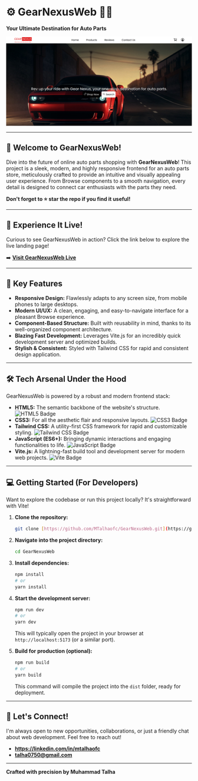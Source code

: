# ⚙️ GearNexusWeb 🚗💨

**Your Ultimate Destination for Auto Parts**

[![GearNexusWeb Preview](https://raw.githubusercontent.com/MTalhaofc/GearNexusWeb/refs/heads/main/Gearnexusweb.png)](https://mtalhaofc.github.io/GearNexusWeb/dist/landingpage.html)

---

## 👋 Welcome to GearNexusWeb!

Dive into the future of online auto parts shopping with **GearNexusWeb**! This project is a sleek, modern, and highly responsive frontend for an auto parts store, meticulously crafted to provide an intuitive and visually appealing user experience. From Browse components to a smooth navigation, every detail is designed to connect car enthusiasts with the parts they need.

**Don't forget to ⭐ star the repo if you find it useful!**

---

## 🚀 Experience It Live!

Curious to see GearNexusWeb in action? Click the link below to explore the live landing page!

➡️ **[Visit GearNexusWeb Live](https://mtalhaofc.github.io/GearNexusWeb/dist/landingpage.html)**

---

## 🌟 Key Features

* **Responsive Design:** Flawlessly adapts to any screen size, from mobile phones to large desktops.
* **Modern UI/UX:** A clean, engaging, and easy-to-navigate interface for a pleasant Browse experience.
* **Component-Based Structure:** Built with reusability in mind, thanks to its well-organized component architecture.
* **Blazing Fast Development:** Leverages Vite.js for an incredibly quick development server and optimized builds.
* **Stylish & Consistent:** Styled with Tailwind CSS for rapid and consistent design application.

---

## 🛠️ Tech Arsenal Under the Hood

GearNexusWeb is powered by a robust and modern frontend stack:

* **HTML5:** The semantic backbone of the website's structure.
    <img src="https://img.shields.io/badge/HTML5-E34F26?style=for-the-badge&logo=html5&logoColor=white" alt="HTML5 Badge"/>
* **CSS3:** For all the aesthetic flair and responsive layouts.
    <img src="https://img.shields.io/badge/CSS3-1572B6?style=for-the-badge&logo=css3&logoColor=white" alt="CSS3 Badge"/>
* **Tailwind CSS:** A utility-first CSS framework for rapid and customizable styling.
    <img src="https://img.shields.io/badge/Tailwind_CSS-38B2AC?style=for-the-badge&logo=tailwind-css&logoColor=white" alt="Tailwind CSS Badge"/>
* **JavaScript (ES6+):** Bringing dynamic interactions and engaging functionalities to life.
    <img src="https://img.shields.io/badge/JavaScript-F7DF1E?style=for-the-badge&logo=javascript&logoColor=black" alt="JavaScript Badge"/>
* **Vite.js:** A lightning-fast build tool and development server for modern web projects.
    <img src="https://img.shields.io/badge/Vite-646CFF?style=for-the-badge&logo=vite&logoColor=white" alt="Vite Badge"/>

---

## 💻 Getting Started (For Developers)

Want to explore the codebase or run this project locally? It's straightforward with Vite!

1.  **Clone the repository:**
    ```bash
    git clone [https://github.com/MTalhaofc/GearNexusWeb.git](https://github.com/MTalhaofc/GearNexusWeb.git)
    ```
2.  **Navigate into the project directory:**
    ```bash
    cd GearNexusWeb
    ```
3.  **Install dependencies:**
    ```bash
    npm install
    # or
    yarn install
    ```
4.  **Start the development server:**
    ```bash
    npm run dev
    # or
    yarn dev
    ```
    This will typically open the project in your browser at `http://localhost:5173` (or a similar port).

5.  **Build for production (optional):**
    ```bash
    npm run build
    # or
    yarn build
    ```
    This command will compile the project into the `dist` folder, ready for deployment.

---

## 🤝 Let's Connect!

I'm always open to new opportunities, collaborations, or just a friendly chat about web development. Feel free to reach out!

* **https://linkedin.com/in/mtalhaofc**
* **talha0750@gmail.com**

---

**Crafted with precision by Muhammad Talha**
